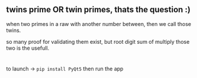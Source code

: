 ## twins prime OR twin primes, thats the question :)

when two primes in a raw with another number between, then we call those twins.

so many proof for validating them exist, but root digit sum of multiply those two is the usefull.

#

to launch -> `pip install PyQt5` then run the app
